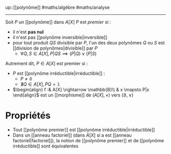up::[[polynôme]]
#maths/algèbre #maths/analyse 

----
Soit $P$ un [[polynôme]] dans $A[X]$
$P$ est _premier_ si :
 - il n'est **pas nul**
 - il n'est pas [[polynôme inversible|inversible]]
 - pour tout produit $QS$ divisible par $P$, l'un des deux polynômes $Q$ ou $S$ est [[division de polynômes|divisible]] par $P$
     - $\forall Q,S\in A[X], P|QS \implies (P|Q) \vee (P|S)$


Autrement dit, $P\in A[X]$ est premier si :
 - $P$ est [[polynôme irréductible|irréductible]] :
     - $P\neq \mathbb 0$
     - $\nexists Q\in A[X], PQ = \mathbb{1}$
 - $\begin{align} f :& A[X] \rightarrow \mathbb{B}\\ & x \mapsto P|x \end{align}$ est un [[morphisme]] de $(A[X], \times)$ vers $(\mathbb{B}, \vee)$

 
# Propriétés

 - Tout [[polynôme premier]] est [[polynôme irréductible|irréductible]]
 - Dans un [[anneau factoriel]] (dans $A[X]$ si a est [[anneau factoriel|factoriel]]), la notion de [[polynôme premier]] et de [[polynôme irréductible]] sont équivalentes
